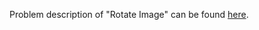 Problem description of "Rotate Image" can be found [here](https://leetcode.com/problems/rotate-image/).

